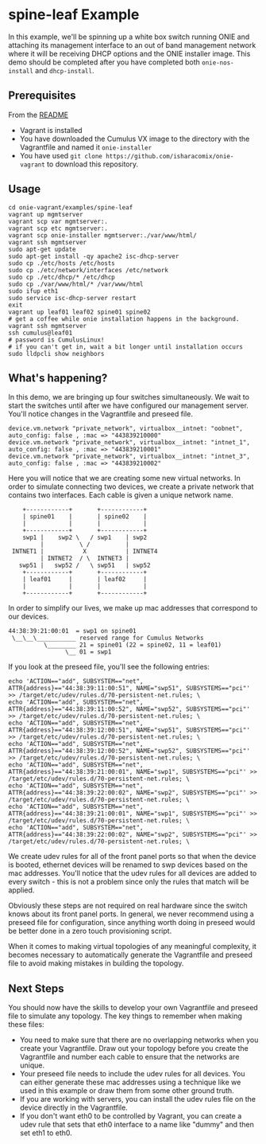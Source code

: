 spine-leaf Example
====================
In this example, we'll be spinning up a white box switch running ONIE and
attaching its management interface to an out of band management network where
it will be receiving DHCP options and the ONIE installer image. This demo should
be completed after you have completed both `onie-nos-install` and `dhcp-install`.

Prerequisites
------------
From the [README](http://github.com/isharacomix/onie-vagrant)

  * Vagrant is installed
  * You have downloaded the Cumulus VX image to the directory with the Vagrantfile
    and named it `onie-installer`
  * You have used `git clone https://github.com/isharacomix/onie-vagrant` to
    download this repository.


Usage
-----
    cd onie-vagrant/examples/spine-leaf
    vagrant up mgmtserver
    vagrant scp var mgmtserver:.
    vagrant scp etc mgmtserver:.
    vagrant scp onie-installer mgmtserver:./var/www/html/
    vagrant ssh mgmtserver
    sudo apt-get update
    sudo apt-get install -qy apache2 isc-dhcp-server
    sudo cp ./etc/hosts /etc/hosts
    sudo cp ./etc/network/interfaces /etc/network
    sudo cp ./etc/dhcp/* /etc/dhcp
    sudo cp ./var/www/html/* /var/www/html
    sudo ifup eth1
    sudo service isc-dhcp-server restart
    exit
    vagrant up leaf01 leaf02 spine01 spine02
    # get a coffee while onie installation happens in the background.
    vagrant ssh mgmtserver
    ssh cumulus@leaf01
    # password is CumulusLinux!
    # if you can't get in, wait a bit longer until installation occurs
    sudo lldpcli show neighbors

What's happening?
-----------------
In this demo, we are bringing up four switches simultaneously. We wait to start
the switches until after we have configured our management server. You'll notice
changes in the Vagrantfile and preseed file.

    device.vm.network "private_network", virtualbox__intnet: "oobnet", auto_config: false , :mac => "443839210000"
    device.vm.network "private_network", virtualbox__intnet: "intnet_1", auto_config: false , :mac => "443839210001"
    device.vm.network "private_network", virtualbox__intnet: "intnet_3", auto_config: false , :mac => "443839210002"

Here you will notice that we are creating some new virtual networks. In order
to simulate connecting two devices, we create a private network that contains
two interfaces. Each cable is given a unique network name.

        +------------+       +------------+
        | spine01    |       | spine02    |
        |            |       |            |
        +------------+       +------------+
        swp1 |    swp2 \   / swp1    | swp2
             |          \ /          |
     INTNET1 |           X           | INTNET4
             | INTNET2  / \  INTNET3 |
       swp51 |   swp52 /   \ swp51   | swp52
        +------------+       +------------+
        | leaf01     |       | leaf02     |
        |            |       |            |
        +------------+       +------------+

In order to simplify our lives, we make up mac addresses that correspond to our
devices.

    44:38:39:21:00:01  = swp1 on spine01
     \__\__\___________ reserved range for Cumulus Networks
              \________ 21 = spine01 (22 = spine02, 11 = leaf01)
                    \__ 01 = swp1

If you look at the preseed file, you'll see the following entries:

    echo 'ACTION=="add", SUBSYSTEM=="net", ATTR{address}=="44:38:39:11:00:51", NAME="swp51", SUBSYSTEMS=="pci"' >> /target/etc/udev/rules.d/70-persistent-net.rules; \
    echo 'ACTION=="add", SUBSYSTEM=="net", ATTR{address}=="44:38:39:11:00:52", NAME="swp52", SUBSYSTEMS=="pci"' >> /target/etc/udev/rules.d/70-persistent-net.rules; \
    echo 'ACTION=="add", SUBSYSTEM=="net", ATTR{address}=="44:38:39:12:00:51", NAME="swp51", SUBSYSTEMS=="pci"' >> /target/etc/udev/rules.d/70-persistent-net.rules; \
    echo 'ACTION=="add", SUBSYSTEM=="net", ATTR{address}=="44:38:39:12:00:52", NAME="swp52", SUBSYSTEMS=="pci"' >> /target/etc/udev/rules.d/70-persistent-net.rules; \
    echo 'ACTION=="add", SUBSYSTEM=="net", ATTR{address}=="44:38:39:21:00:01", NAME="swp1", SUBSYSTEMS=="pci"' >> /target/etc/udev/rules.d/70-persistent-net.rules; \
    echo 'ACTION=="add", SUBSYSTEM=="net", ATTR{address}=="44:38:39:22:00:02", NAME="swp2", SUBSYSTEMS=="pci"' >> /target/etc/udev/rules.d/70-persistent-net.rules; \
    echo 'ACTION=="add", SUBSYSTEM=="net", ATTR{address}=="44:38:39:21:00:01", NAME="swp1", SUBSYSTEMS=="pci"' >> /target/etc/udev/rules.d/70-persistent-net.rules; \
    echo 'ACTION=="add", SUBSYSTEM=="net", ATTR{address}=="44:38:39:22:00:02", NAME="swp2", SUBSYSTEMS=="pci"' >> /target/etc/udev/rules.d/70-persistent-net.rules; \

We create udev rules for all of the front panel ports so that when the device
is booted, ethernet devices will be renamed to swp devices based on the mac
addresses. You'll notice that the udev rules for all devices are added to
every switch - this is not a problem since only the rules that match will
be applied.

Obviously these steps are not required on real hardware since the switch knows
about its front panel ports. In general, we never recommend using a preseed file
for configuration, since anything worth doing in preseed would be better done
in a zero touch provisioning script.

When it comes to making virtual topologies of any meaningful complexity, it
becomes necessary to automatically generate the Vagrantfile and preseed file
to avoid making mistakes in building the topology.

Next Steps
----------
You should now have the skills to develop your own Vagrantfile and preseed
file to simulate any topology. The key things to remember when making these
files:

 * You need to make sure that there are no overlapping networks when you
   create your Vagrantfile. Draw out your topology before you create the
   Vagrantfile and number each cable to ensure that the networks are
   unique.
 * Your preseed file needs to include the udev rules for all devices. You
   can either generate these mac addresses using a technique like we used
   in this example or draw them from some other ground truth.
 * If you are working with servers, you can install the udev rules file
   on the device directly in the Vagrantfile.
 * If you don't want eth0 to be controlled by Vagrant, you can create a
   udev rule that sets that eth0 interface to a name like "dummy" and then
   set eth1 to eth0.
